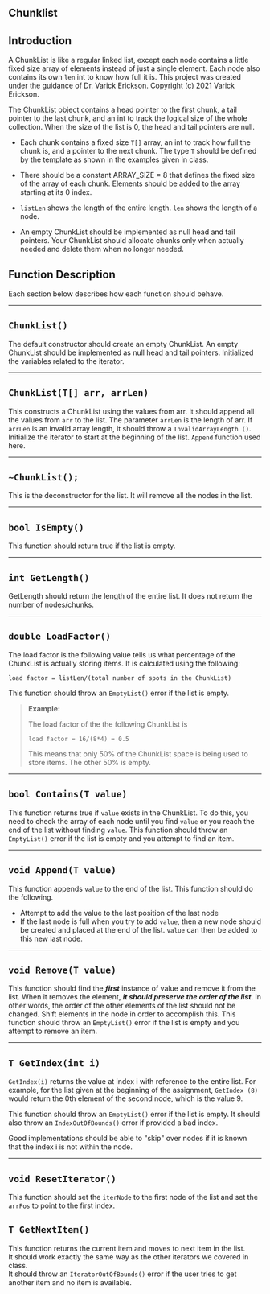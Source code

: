 ## Chunklist

## Introduction
A ChunkList is like a regular linked list, except each node contains a little
fixed size array of elements instead of just a single element. Each node also 
contains its own `len` int to know how full it is. This project was created under the guidance of Dr. Varick Erickson. Copyright (c) 2021 Varick Erickson.

The ChunkList object contains a head pointer to the first chunk, a tail 
pointer to the last chunk, and an int to track the logical size of the whole 
collection. When the size of the list is 0, the head and tail pointers are 
null.  

- Each chunk contains a fixed size `T[]` array, an int to track how full the chunk is, and a pointer to the next chunk.
The type `T` should be defined by the template as shown in the examples given in
class.

- There should be a constant ARRAY_SIZE = 8 that defines the fixed size of the
  array of each chunk. Elements should be added to the array starting at its
  0 index.

- `listLen` shows the length of the entire length.  `len` shows the length 
  of a node.

- An empty ChunkList should be implemented as null head and tail pointers.
Your ChunkList should allocate chunks only when actually needed and delete 
them when no longer needed.

## Function Description

Each section below describes how each function should behave. 

---

## `ChunkList()`
The default constructor should create an empty ChunkList.  An empty 
ChunkList should be implemented as null head and tail pointers.  Initialized the variables related to the iterator.

---

## `ChunkList(T[] arr, arrLen)`
This constructs a ChunkList using the values from arr.  It should append all 
the values from `arr` to the list. The parameter `arrLen` is the length of arr.
If `arrLen` is an invalid array length, it should throw a `InvalidArrayLength
()`.  Initialize the iterator to start at the beginning of the list. `Append` function used here.

---

## `~ChunkList();`
This is the deconstructor for the list.  It will remove all the nodes in the 
list. 

---

## `bool IsEmpty()`
This function should return true if the list is empty.

---

## `int GetLength()`
GetLength should return the length of the entire list. It does not return 
the number of nodes/chunks. 

---

## `double LoadFactor()`

The load factor is the following value tells us what percentage of the 
ChunkList is actually storing items.  It is calculated using the following:

```
load factor = listLen/(total number of spots in the ChunkList)
```
This function should throw an `EmptyList()` error if
the list is empty.
> **Example:**
>
> The load factor of the the following ChunkList is
> 
> ```load factor = 16/(8*4) = 0.5```
> 
> This means that only 50% of the ChunkList space is being used to store 
> items.  The other 50% is empty.

---

## `bool Contains(T value)`
This function returns true if `value` exists in the ChunkList.  To do this,
you need to check the array of each node until you find `value` or you reach
the end of the list without finding `value`. This function should throw an `EmptyList()` error if
the list is empty and you attempt to find an item.

---

## `void Append(T value)`
This function appends `value` to the end of the list.  This function should 
do the following.
  - Attempt to add the value to the last position of the last node
  - If the last node is full when you try to add `value`, then a new node should 
    be created and placed at the end of the list. `value` can then be added 
    to this new last node.

---

## ```void Remove(T value)```
This function should find the ***first*** instance of value and remove it 
from the list.  When it removes the element, ***it should preserve the order of 
the list***.  In other words, the order of the other elements of the list 
should not be changed.  Shift elements in the node in order 
to accomplish this.  This function should throw an `EmptyList()` error if 
the list is empty and you attempt to remove an item.

---

## `T GetIndex(int i)`

`GetIndex(i)` returns the value at index i with reference to the entire list.
For example, for the list given at the beginning of the assignment, `GetIndex
(8)` would return the 0th element of the second node, which is the value 9.

This function should throw an `EmptyList()` error if
the list is empty.  It should also throw an `IndexOutOfBounds()` error if 
provided a bad index.

Good implementations should be able to "skip" over nodes if it is known that 
the index i is not within the node.  

---

## `void ResetIterator()`
This function should set the `iterNode` to the first node of the list and 
set the `arrPos` to point to the first index.


## `T GetNextItem()`
This function returns the current item and moves to next item in the list.  
It should work exactly the same way as the other iterators we covered in class.  
It should throw an `IteratorOutOfBounds()` error if the user tries to get 
another item and no item is available.
